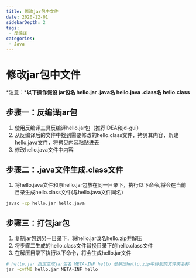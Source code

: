 ```yaml
---
title: 修改jar包中文件
date: 2020-12-01
sidebarDepth: 2
tags:
 - 反编译
categories:
 - Java
---
```

# 修改jar包中文件
*注意：***以下操作假设 jar包名 hello.jar .java名 hello.java .class名 hello.class**
## 步骤一：反编译jar包
1. 使用反编译工具反编译hello.jar包（推荐IDEA和jd-gui）
2. 从反编译后的文件中找到需要修改的hello.class文件，拷贝其内容，新建hello.java文件，将拷贝内容粘贴进去
3. 修改hello.java文件中内容

## 步骤二：.java文件生成.class文件
1. 将hello.java文件和原hello.jar包放在同一目录下，执行以下命令,将会在当前目录生成hello.class文件(与hello.java文件同名)
```sh
javac -cp hello.jar hello.java
``` 
## 步骤三：打包jar包
1. 复制jar包到另一目录下，将hello.jar改名hello.zip并解压
2. 将步骤二生成的hello.class文件替换目录下的hello.class文件
3. 在解压目录下执行以下命令，将会生成hello.jar文件
```sh
# hello.jar 指定生成jar包名 META-INF hello 是解压hello.zip中得到的文件夹名称（所有文件夹名都要列出）
jar -cvfM0 hello.jar META-INF hello
```
